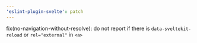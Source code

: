 ```yaml
---
'eslint-plugin-svelte': patch
---
```


fix(no-navigation-without-resolve): do not report if there is `data-sveltekit-reload` or `rel="external"` in `<a>`
